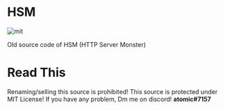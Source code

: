 # HSM 
![mit](https://badgen.net/github/license/micromatch/micromatch)


Old source code of HSM (HTTP Server Monster)

# Read This 
Renaming/selling this source is prohibited! This source is protected under MIT License!
If you have any problem, Dm me on discord! **atomic#7157**
